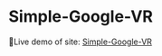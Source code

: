 # Simple-Google-VR

🏡Live demo of site: [Simple-Google-VR](https://larasras.github.io/Simple-Google-VR/)
